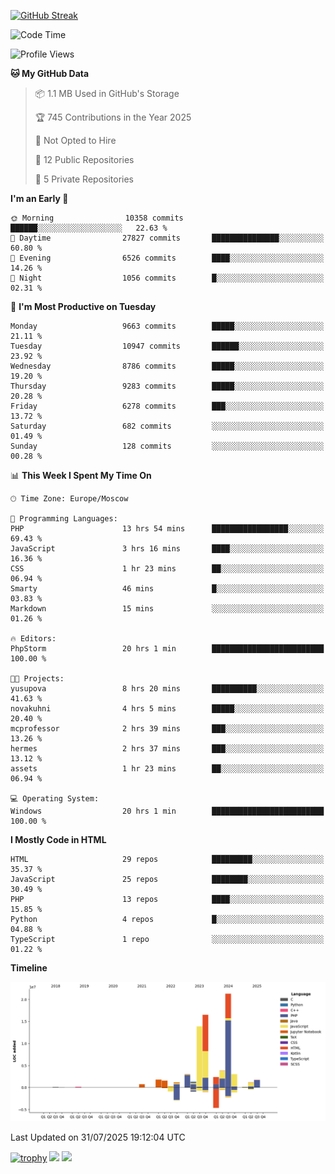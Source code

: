 [![GitHub Streak](https://github-readme-streak-stats.herokuapp.com/?user=yogik10)](https://git.io/streak-stats)
<!--START_SECTION:waka-->
![Code Time](http://img.shields.io/badge/Code%20Time-1%2C532%20hrs%2047%20mins-blue)

![Profile Views](http://img.shields.io/badge/Profile%20Views-0-blue)

**🐱 My GitHub Data** 

> 📦 1.1 MB Used in GitHub's Storage 
 > 
> 🏆 745 Contributions in the Year 2025
 > 
> 🚫 Not Opted to Hire
 > 
> 📜 12 Public Repositories 
 > 
> 🔑 5 Private Repositories 
 > 
**I'm an Early 🐤** 

```text
🌞 Morning                10358 commits       ██████░░░░░░░░░░░░░░░░░░░   22.63 % 
🌆 Daytime                27827 commits       ███████████████░░░░░░░░░░   60.80 % 
🌃 Evening                6526 commits        ████░░░░░░░░░░░░░░░░░░░░░   14.26 % 
🌙 Night                  1056 commits        █░░░░░░░░░░░░░░░░░░░░░░░░   02.31 % 
```
📅 **I'm Most Productive on Tuesday** 

```text
Monday                   9663 commits        █████░░░░░░░░░░░░░░░░░░░░   21.11 % 
Tuesday                  10947 commits       ██████░░░░░░░░░░░░░░░░░░░   23.92 % 
Wednesday                8786 commits        █████░░░░░░░░░░░░░░░░░░░░   19.20 % 
Thursday                 9283 commits        █████░░░░░░░░░░░░░░░░░░░░   20.28 % 
Friday                   6278 commits        ███░░░░░░░░░░░░░░░░░░░░░░   13.72 % 
Saturday                 682 commits         ░░░░░░░░░░░░░░░░░░░░░░░░░   01.49 % 
Sunday                   128 commits         ░░░░░░░░░░░░░░░░░░░░░░░░░   00.28 % 
```


📊 **This Week I Spent My Time On** 

```text
🕑︎ Time Zone: Europe/Moscow

💬 Programming Languages: 
PHP                      13 hrs 54 mins      █████████████████░░░░░░░░   69.43 % 
JavaScript               3 hrs 16 mins       ████░░░░░░░░░░░░░░░░░░░░░   16.36 % 
CSS                      1 hr 23 mins        ██░░░░░░░░░░░░░░░░░░░░░░░   06.94 % 
Smarty                   46 mins             █░░░░░░░░░░░░░░░░░░░░░░░░   03.83 % 
Markdown                 15 mins             ░░░░░░░░░░░░░░░░░░░░░░░░░   01.26 % 

🔥 Editors: 
PhpStorm                 20 hrs 1 min        █████████████████████████   100.00 % 

🐱‍💻 Projects: 
yusupova                 8 hrs 20 mins       ██████████░░░░░░░░░░░░░░░   41.63 % 
novakuhni                4 hrs 5 mins        █████░░░░░░░░░░░░░░░░░░░░   20.40 % 
mcprofessor              2 hrs 39 mins       ███░░░░░░░░░░░░░░░░░░░░░░   13.26 % 
hermes                   2 hrs 37 mins       ███░░░░░░░░░░░░░░░░░░░░░░   13.12 % 
assets                   1 hr 23 mins        ██░░░░░░░░░░░░░░░░░░░░░░░   06.94 % 

💻 Operating System: 
Windows                  20 hrs 1 min        █████████████████████████   100.00 % 
```

**I Mostly Code in HTML** 

```text
HTML                     29 repos            █████████░░░░░░░░░░░░░░░░   35.37 % 
JavaScript               25 repos            ████████░░░░░░░░░░░░░░░░░   30.49 % 
PHP                      13 repos            ████░░░░░░░░░░░░░░░░░░░░░   15.85 % 
Python                   4 repos             █░░░░░░░░░░░░░░░░░░░░░░░░   04.88 % 
TypeScript               1 repo              ░░░░░░░░░░░░░░░░░░░░░░░░░   01.22 % 
```



**Timeline**

![Lines of Code chart](https://raw.githubusercontent.com/Yogik10/Yogik10/main/assets/bar_graph.png)


 Last Updated on 31/07/2025 19:12:04 UTC
<!--END_SECTION:waka-->
[![trophy](https://github-profile-trophy.vercel.app/?username=yogik10)](https://github.com/ryo-ma/github-profile-trophy)
![](https://github-profile-summary-cards.vercel.app/api/cards/profile-details?username=yogik10&theme=solarized_dark)
![](https://github-profile-summary-cards.vercel.app/api/cards/most-commit-language?username=yogik10&theme=solarized_dark)


